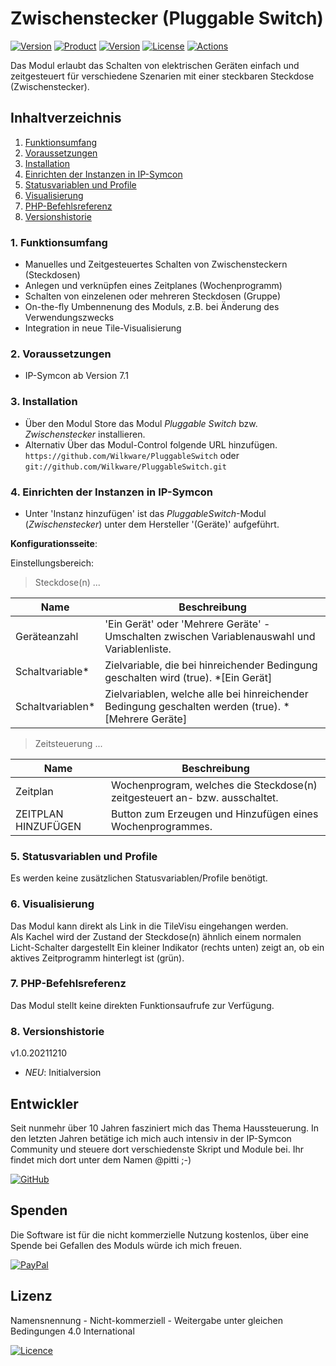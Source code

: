# Zwischenstecker (Pluggable Switch)

[![Version](https://img.shields.io/badge/Symcon-PHP--Modul-red.svg)](https://www.symcon.de/service/dokumentation/entwicklerbereich/sdk-tools/sdk-php/)
[![Product](https://img.shields.io/badge/Symcon%20Version-7.1-blue.svg)](https://www.symcon.de/produkt/)
[![Version](https://img.shields.io/badge/Modul%20Version-1.0.20241115-orange.svg)](https://github.com/Wilkware/PluggableSwitch)
[![License](https://img.shields.io/badge/License-CC%20BY--NC--SA%204.0-green.svg)](https://creativecommons.org/licenses/by-nc-sa/4.0/)
[![Actions](https://github.com/Wilkware/PluggableSwitch/workflows/Check%20Style/badge.svg)](https://github.com/Wilkware/PluggableSwitch/actions)

Das Modul erlaubt das Schalten von elektrischen Geräten einfach und zeitgesteuert für verschiedene Szenarien mit einer steckbaren Steckdose (Zwischenstecker).  

## Inhaltverzeichnis

1. [Funktionsumfang](#user-content-1-funktionsumfang)
2. [Voraussetzungen](#user-content-2-voraussetzungen)
3. [Installation](#user-content-3-installation)
4. [Einrichten der Instanzen in IP-Symcon](#user-content-4-einrichten-der-instanzen-in-ip-symcon)
5. [Statusvariablen und Profile](#user-content-5-statusvariablen-und-profile)
6. [Visualisierung](#user-content-6-visualisierung)
7. [PHP-Befehlsreferenz](#user-content-7-php-befehlsreferenz)
8. [Versionshistorie](#user-content-8-versionshistorie)

### 1. Funktionsumfang

* Manuelles und Zeitgesteuertes Schalten von Zwischensteckern (Steckdosen)
* Anlegen und verknüpfen eines Zeitplanes (Wochenprogramm)
* Schalten von einzelenen oder mehreren Steckdosen (Gruppe)
* On-the-fly Umbennenung des Moduls, z.B. bei Änderung des Verwendungszwecks
* Integration in neue Tile-Visualisierung

### 2. Voraussetzungen

* IP-Symcon ab Version 7.1

### 3. Installation

* Über den Modul Store das Modul _Pluggable Switch_ bzw. _Zwischenstecker_ installieren.
* Alternativ Über das Modul-Control folgende URL hinzufügen.  
`https://github.com/Wilkware/PluggableSwitch` oder `git://github.com/Wilkware/PluggableSwitch.git`

### 4. Einrichten der Instanzen in IP-Symcon

* Unter 'Instanz hinzufügen' ist das _PluggableSwitch_-Modul (_Zwischenstecker_) unter dem Hersteller '(Geräte)' aufgeführt.

__Konfigurationsseite__:

Einstellungsbereich:

> Steckdose(n) ...

Name                 | Beschreibung
-------------------- | ---------------------------------
Geräteanzahl         | 'Ein Gerät' oder 'Mehrere Geräte' - Umschalten zwischen Variablenauswahl und Variablenliste.
Schaltvariable*      | Zielvariable, die bei hinreichender Bedingung geschalten wird (true). *[Ein Gerät]
Schaltvariablen*     | Zielvariablen, welche alle bei hinreichender Bedingung geschalten werden (true). *[Mehrere Geräte]

> Zeitsteuerung ...

Name                 | Beschreibung
-------------------- | ---------------------------------
Zeitplan             | Wochenprogram, welches die Steckdose(n) zeitgesteuert an- bzw. ausschaltet.
ZEITPLAN HINZUFÜGEN  | Button zum Erzeugen und Hinzufügen eines Wochenprogrammes.

### 5. Statusvariablen und Profile

Es werden keine zusätzlichen Statusvariablen/Profile benötigt.

### 6. Visualisierung

Das Modul kann direkt als Link in die TileVisu eingehangen werden.  
Als Kachel wird der Zustand der Steckdose(n) ähnlich einem normalen Licht-Schalter dargestellt
Ein kleiner Indikator (rechts unten) zeigt an, ob ein aktives Zeitprogramm hinterlegt ist (grün).

### 7. PHP-Befehlsreferenz

Das Modul stellt keine direkten Funktionsaufrufe zur Verfügung.

### 8. Versionshistorie

v1.0.20211210

* _NEU_: Initialversion

## Entwickler

Seit nunmehr über 10 Jahren fasziniert mich das Thema Haussteuerung. In den letzten Jahren betätige ich mich auch intensiv in der IP-Symcon Community und steuere dort verschiedenste Skript und Module bei. Ihr findet mich dort unter dem Namen @pitti ;-)

[![GitHub](https://img.shields.io/badge/GitHub-@wilkware-181717.svg?style=for-the-badge&logo=github)](https://wilkware.github.io/)

## Spenden

Die Software ist für die nicht kommerzielle Nutzung kostenlos, über eine Spende bei Gefallen des Moduls würde ich mich freuen.

[![PayPal](https://img.shields.io/badge/PayPal-spenden-00457C.svg?style=for-the-badge&logo=paypal)](https://www.paypal.com/cgi-bin/webscr?cmd=_s-xclick&hosted_button_id=8816166)

## Lizenz

Namensnennung - Nicht-kommerziell - Weitergabe unter gleichen Bedingungen 4.0 International

[![Licence](https://img.shields.io/badge/License-CC_BY--NC--SA_4.0-EF9421.svg?style=for-the-badge&logo=creativecommons)](https://creativecommons.org/licenses/by-nc-sa/4.0/)
